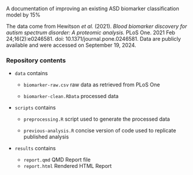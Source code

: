 A documentation of improving an existing ASD biomarker classification model by 15%

The data come from Hewitson *et al.* (2021). *Blood biomarker discovery for autism spectrum disorder: A proteomic analysis.* PLoS One. 2021 Feb 24;16(2):e0246581. doi: 10.1371/journal.pone.0246581. Data are publicly available and were accessed on September 19, 2024.

### Repository contents

-   `data` contains

    -   `biomarker-raw.csv` raw data as retrieved from PLoS One

    -   `biomarker-clean.RData` processed data

-   `scripts` contains

    -   `preprocessing.R` script used to generate the processed data

    -   `previous-analysis.R` concise version of code used to replicate published analysis

-   `results` contains
    - `report.qmd` QMD Report file
    - `report.html` Rendered HTML Report
